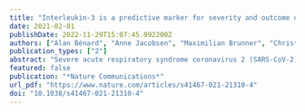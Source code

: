 ```yaml
---
title: "Interleukin-3 is a predictive marker for severity and outcome during SARS-CoV-2 infections"
date: 2021-02-01
publishDate: 2022-11-29T15:07:45.092200Z
authors: ["Alan Bénard", "Anne Jacobsen", "Maximilian Brunner", "Christian Krautz", "Bettina Klösch", "Izabela Swierzy", "Elisabeth Naschberger", "Malgorzata J. Podolska", "Dina Kouhestani", "Paul David", "Torsten Birkholz", "Ixchel Castellanos", "Denis Trufa", "Horia Sirbu", "Marcel Vetter", "Andreas E. Kremer", "Kai Hildner", "Andreas Hecker", "Fabian Edinger", "Matthias Tenbusch", "Petra Mühl-Zürbes", "Alexander Steinkasserer", "Enrico Richter", "Hendrik Streeck", "Marc M. Berger", "Thorsten Brenner", "Markus A. Weigand", "Filip K. Swirski", "Georg Schett", "Robert Grützmann", "Georg F. Weber"]
publication_types: ["2"]
abstract: "Severe acute respiratory syndrome coronavirus 2 (SARS-CoV-2) is a worldwide health threat. In a prospective multicentric study, we identify IL-3 as an independent prognostic marker for the outcome during SARS-CoV-2 infections. Specifically, low plasma IL-3 levels is associated with increased severity, viral load, and mortality during SARS-CoV-2 infections. Patients with severe COVID-19 exhibit also reduced circulating plasmacytoid dendritic cells (pDCs) and low plasma IFNα and IFNλ levels when compared to non-severe COVID-19 patients. In a mouse model of pulmonary HSV-1 infection, treatment with recombinant IL-3 reduces viral load and mortality. Mechanistically, IL-3 increases innate antiviral immunity by promoting the recruitment of circulating pDCs into the airways by stimulating CXCL12 secretion from pulmonary CD123+ epithelial cells, both, in mice and in COVID-19 negative patients exhibiting pulmonary diseases. This study identifies IL-3 as a predictive disease marker for SARS-CoV-2 infections and as a potential therapeutic target for pulmunory viral infections."
featured: false
publication: "*Nature Communications*"
url_pdf: "https://www.nature.com/articles/s41467-021-21310-4"
doi: "10.1038/s41467-021-21310-4"
---
```


